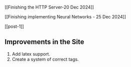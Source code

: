 
[[Finishing the HTTP Server-20 Dec 2024]]


[[Finishing implementing Neural Networks - 25 Dec 2024]]


[[post-1]]
## Improvements in the Site


1. Add latex support.
2. Create a system of correct tags.